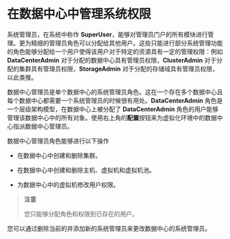# 在数据中心中管理系统权限

系统管理员，在系统中称作 **SuperUser**，能够对管理员门户的所有模块进行管理。更为精细的管理员角色可以分配给其他用户。这些只能进行部分系统管理功能的角色能够分配给一个用户使得该用户对于特定的资源具有一定的管理权限：例如 **DataCenterAdmin** 对于分配的数据中心具有管理员权限，**ClusterAdmin** 对于分配的集群具有管理员权限，**StorageAdmin** 对于分配的存储域具有管理员权限，以此类推。

数据中心管理员是单个数据中心的系统管理员角色。这在一个存在多个数据中心且每个数据中心都需要一个系统管理员的时候很有用处。**DataCenterAdmin** 角色是一个层级架构模型，在数据中心上被分配了 **DataCenterAdmin** 角色的用户能够管理该数据中心中的所有对象。使用右上角的**配置**按钮来为虚拟化环境中的数据中心指派数据中心管理员。

数据中心管理员角色能够进行以下操作

-   在数据中心中创建和删除集群。

-   在数据中心中创建和删除主机、虚拟机和虚拟机池。

-   为数据中心中的虚拟机修改用户权限。

> **注意**
>
> 您只能够分配角色和权限到已存在的用户。

您可以通过删除当前的并添加新的系统管理员来更改数据中心的系统管理员。
